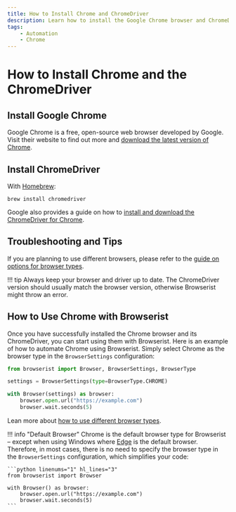 ```yaml
---
title: How to Install Chrome and ChromeDriver
description: Learn how to install the Google Chrome browser and ChromeDriver for browser automation. Includes step-by-step setup instructions.
tags:
    - Automation
    - Chrome
---
```


# How to Install Chrome and the ChromeDriver
## Install Google Chrome
Google Chrome is a free, open-source web browser developed by Google. Visit their website to find out more and [download the latest version of Chrome](https://www.google.com/chrome/).

## Install ChromeDriver
With [Homebrew](https://brew.sh):

```shell title=""
brew install chromedriver
```

Google also provides a guide on how to [install and download the ChromeDriver for Chrome](https://developer.chrome.com/docs/chromedriver/).

## Troubleshooting and Tips
If you are planning to use different browsers, please refer to the [guide on options for browser types](../../settings/browser-types.md).

!!! tip
    Always keep your browser and driver up to date. The ChromeDriver version should usually match the browser version, otherwise Browserist might throw an error.

## How to Use Chrome with Browserist
Once you have successfully installed the Chrome browser and its ChromeDriver, you can start using them with Browserist. Here is an example of how to automate Chrome using Browserist. Simply select Chrome as the browser type in the `BrowserSettings` configuration:

```python linenums="1" hl_lines="3 5"
from browserist import Browser, BrowserSettings, BrowserType

settings = BrowserSettings(type=BrowserType.CHROME)

with Browser(settings) as browser:
    browser.open.url("https://example.com")
    browser.wait.seconds(5)
```

Lean more about [how to use different browser types](../../settings/browser-types.md).

!!! info "Default Browser"
    Chrome is the default browser type for Browserist – except when using Windows where [Edge](edge.md) is the default browser. Therefore, in most cases, there is no need to specify the browser type in the `BrowserSettings` configuration, which simplifies your code:

    ```python linenums="1" hl_lines="3"
    from browserist import Browser

    with Browser() as browser:
        browser.open.url("https://example.com")
        browser.wait.seconds(5)
    ```

